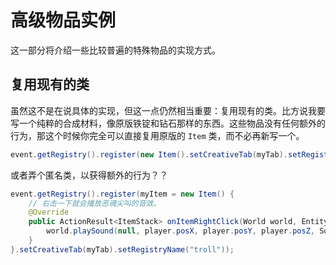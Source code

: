 # 高级物品实例

这一部分将介绍一些比较普遍的特殊物品的实现方式。

## 复用现有的类

虽然这不是在说具体的实现，但这一点仍然相当重要：复用现有的类。比方说我要写一个纯粹的合成材料，像原版铁锭和钻石那样的东西。这些物品没有任何额外的行为，那这个时候你完全可以直接复用原版的 `Item` 类，而不必再新写一个。

```java
event.getRegistry().register(new Item().setCreativeTab(myTab).setRegistryName("my_first_item"));
```

或者弄个匿名类，以获得额外的行为？？

```java
event.getRegistry().register(myItem = new Item() {
    // 右击一下就会播放恶魂尖叫的音效。
    @Override
    public ActionResult<ItemStack> onItemRightClick(World world, EntityPlayer player, EnumHand hand) {
        world.playSound(null, player.posX, player.posY, player.posZ, SoundEvents.ENTITY_GHAST_SCREAM, SoundCategory.NEUTRAL, 0.5F, 0.4F / (itemRand.nextFloat() * 0.4F + 0.8F));
    }
}.setCreativeTab(myTab).setRegistryName("troll"));
```
